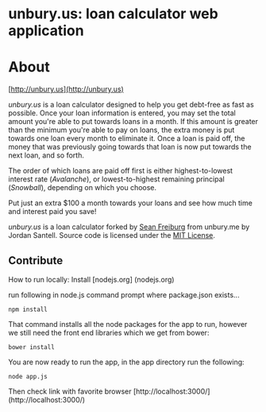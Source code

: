 unbury.us: loan calculator web application
=================================================

# About
[http://unbury.us](http://unbury.us)

*unbury.us* is a loan calculator designed to help you get debt-free as fast as possible. Once your loan information is entered, you may set the total amount you're able to put towards loans in a month. If this amount is greater than the minimum you're able to pay on loans, the extra money is put towards one loan every month to eliminate it. Once a loan is paid off, the money that was previously going towards that loan is now put towards the next loan, and so forth.

The order of which loans are paid off first is either highest-to-lowest interest rate (*Avalanche*), or lowest-to-highest remaining principal (*Snowball*), depending on which you choose.

Put just an extra $100 a month towards your loans and see how much time and interest paid you save!

*unbury.us* is a loan calculator forked by [Sean Freiburg](http://www.seanfreiburg.com) from unbury.me by Jordan Santell. Source code is licensed under the [MIT License](http://opensource.org/licenses/mit-license.php).

## Contribute

How to run locally:
Install [nodejs.org] (nodejs.org)

run following in node.js command prompt where package.json exists...

`npm install`

That command installs all the node packages for the app to run, however we still need the front end libraries which we get from bower:

`bower install`

You are now ready to run the app, in the app directory run the following:

`node app.js`

Then check link with favorite browser [http://localhost:3000/] (http://localhost:3000/)

